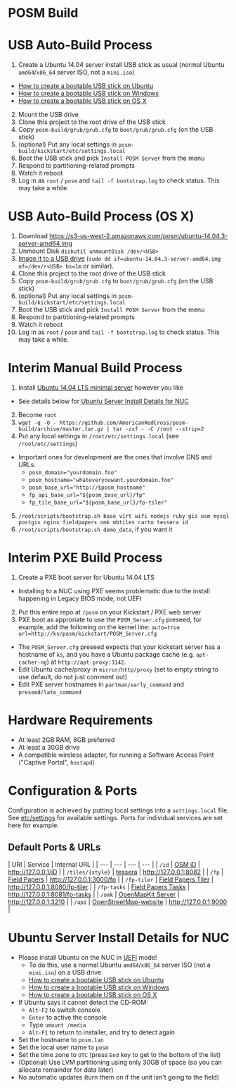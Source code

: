 # POSM Build

USB Auto-Build Process
======================
1. Create a Ubuntu 14.04 server install USB stick as usual (normal Ubuntu `amd64`/`x86_64` server ISO, not a `mini.iso`)
  * [How to create a bootable USB stick on Ubuntu](http://www.ubuntu.com/download/desktop/create-a-usb-stick-on-ubuntu)
  * [How to create a bootable USB stick on Windows](http://www.ubuntu.com/download/desktop/create-a-usb-stick-on-windows)
  * [How to create a bootable USB stick on OS X](http://www.ubuntu.com/download/desktop/create-a-usb-stick-on-mac-osx)
2. Mount the USB drive
3. Clone this project to the root drive of the USB stick
4. Copy `posm-build/grub/grub.cfg` to `boot/grub/grub.cfg` (on the USB stick)
5. (optional) Put any local settings in `posm-build/kickstart/etc/settings.local`
6. Boot the USB stick and pick `Install POSM Server` from the menu
7. Respond to partitioning-related prompts
8. Watch it reboot
9. Log in as `root` / `posm` and `tail -f bootstrap.log` to check status. This may take a while.

USB Auto-Build Process (OS X)
=============================
1. Download https://s3-us-west-2.amazonaws.com/posm/ubuntu-14.04.3-server-amd64.img
2. Unmount Disk `diskutil unmountDisk /dev/<USB>`
3. [Image it to a USB
  drive](http://www.ubuntu.com/download/desktop/create-a-usb-stick-on-mac-osx)
  (`sudo dd if=ubuntu-14.04.3-server-amd64.img of=/dev/r<USB> bs=1m` or similar).
4. Clone this project to the root drive of the USB stick
5. Copy `posm-build/grub/grub.cfg` to `boot/grub/grub.cfg` (on the USB stick)
6. (optional) Put any local settings in `posm-build/kickstart/etc/settings.local`
7. Boot the USB stick and pick `Install POSM Server` from the menu
8. Respond to partitioning-related prompts
9. Watch it reboot
10. Log in as `root` / `posm` and `tail -f bootstrap.log` to check status. This may take a while.

Interim Manual Build Process
============================

1. Install [Ubuntu 14.04 LTS minimal server](http://www.ubuntu.com/download/server) however you like
  * See details below for [Ubuntu Server Install Details for NUC](#ubuntu-server-install-details-for-nuc)
2. Become `root`
3.  `wget -q -O - https://github.com/AmericanRedCross/posm-build/archive/master.tar.gz | tar -zxf - -C /root --strip=2`
4. Put any local settings in `/root/etc/settings.local` (see `/root/etc/settings`)
  * Important ones for development are the ones that involve DNS and URLs:
    * `posm_domain="yourdomain.foo"`
    * `posm_hostname="whateveryouwant.yourdomain.foo"`
    * `posm_base_url="http://$posm_hostname"`
    * `fp_api_base_url="${posm_base_url}/fp"`
    * `fp_tile_base_url="${posm_base_url}/fp-tiler"`
5. `/root/scripts/bootstrap.sh base virt wifi nodejs ruby gis osm mysql postgis nginx fieldpapers omk mbtiles carto tessera id`
6. `/root/scripts/bootstrap.sh demo_data`, if you want it

Interim PXE Build Process
=========================

1. Create a PXE boot server for Ubuntu 14.04 LTS
 * Installing to a NUC using PXE seems problematic due to the install happening in Legacy BIOS mode, not UEFI
2. Put this entire repo at `/posm` on your Kickstart / PXE web server
3. PXE boot as approriate to use the `POSM_Server.cfg` preseed, for example, add the following on the kernel line: `auto=true url=http://ks/posm/kickstart/POSM_Server.cfg`
  * The `POSM_Server.cfg` preseed expects that your kickstart server has a hostname of `ks`, and you have a Ubuntu package cache (e.g. `apt-cacher-ng`) at `http://apt-proxy:3142`.
  * Edit Ubuntu cache/proxy in `mirror/http/proxy` (set to empty string to use default, do not just comment out)
  * Edit PXE server hostnames in `partman/early_command` and `preseed/late_command`

Hardware Requirements
=====================
* At least 2GB RAM, 8GB preferred
* At least a 30GB drive
* A compatible wireless adapter, for running a Software Access Point ("Captive Portal", `hostapd`)

Configuration & Ports
=====================

Configuration is achieved by putting local settings into a `settings.local` file. See [etc/settings](kickstart/etc/settings) for available settings.  Ports for individual services are set here for example.

Default Ports & URLs
--------------------

| URI | Service | Internal URL |
| --- | --- | --- | --- |
| `/id` | [OSM iD](https://github.com/AmericanRedCross/iD) | http://127.0.0.1/iD |
| `/tiles/{style}` | [tessera](https://github.com/mojodna/tessera) | http://127.0.0.1:8082 |
| `/fp` | [Field Papers](https://github.com/fieldpapers/fp-web) | http://127.0.0.1:3000/fp |
| `/fp-tiler` | [Field Papers Tiler](https://github.com/fieldpapers/fp-tiler) | http://127.0.0.1:8080/fp-tiler |
| `/fp-tasks` | [Field Papers Tasks](https://github.com/fieldpapers/fp-tasks) | http://127.0.0.1:8081/fp-tasks |
| `/omk` | [OpenMapKit Server](https://github.com/AmericanRedCross/OpenMapKitServer) | http://127.0.0.1:3210 |
| `/api` | [OpenStreetMap-website](https://github.com/AmericanRedCross/openstreetmap-website) | http://127.0.0.1:9000 |

Ubuntu Server Install Details for NUC
=====================================
 * Please install Ubuntu on the NUC in [UEFI](https://en.wikipedia.org/wiki/Unified_Extensible_Firmware_Interface) mode!
   * To do this, use a normal Ubuntu `amd64`/`x86_64` server ISO (not a `mini.iso`) on a USB drive
   * [How to create a bootable USB stick on Ubuntu](http://www.ubuntu.com/download/desktop/create-a-usb-stick-on-ubuntu)
   * [How to create a bootable USB stick on Windows](http://www.ubuntu.com/download/desktop/create-a-usb-stick-on-windows)
   * [How to create a bootable USB stick on OS X](http://www.ubuntu.com/download/desktop/create-a-usb-stick-on-mac-osx)
 * If Ubuntu says it cannot detect the CD-ROM:
   * `Alt-F2` to switch console
   * `Enter` to active the console
   * Type `umount /media`
   * `Alt-F1` to return to installer, and try to detect again
 * Set the hostname to `posm.lan`
 * Set the local user name to `posm`
 * Set the time zone to `UTC` (press `End` key to get to the bottom of the list)
 * (Optional) Use LVM partitioning using only 30GB of space (so you can allocate remainder for data later)
 * No automatic updates (turn them on if the unit isn't going to the field)
